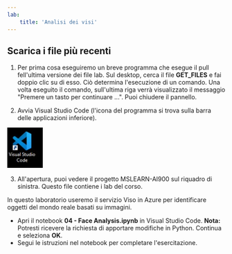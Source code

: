 ```yaml
---
lab:
    title: 'Analisi dei visi'
---
```


## Scarica i file più recenti 

1. Per prima cosa eseguiremo un breve programma che esegue il pull fell'ultima versione dei file lab. Sul desktop, cerca il file **GET_FILES** e fai doppio clic su di esso. Ciò determina l'esecuzione di un comando. Una volta eseguito il comando, sull'ultima riga verrà visualizzato il messaggio "Premere un tasto per continuare ...". Puoi chiudere il pannello.

2.  Avvia Visual Studio Code (l'icona del programma si trova sulla barra delle applicazioni inferiore). 

![Icona di Visual Studio Code](./images/vscode.jpg)

3. All'apertura, puoi vedere il progetto MSLEARN-AI900 sul riquadro di sinistra. Questo file contiene i lab del corso. 

In questo laboratorio useremo il servizio Viso in Azure per identificare oggetti del mondo reale basati su immagini.

-  Apri il notebook **04 - Face Analysis.ipynb** in Visual Studio Code.
    **Nota:** Potresti ricevere la richiesta di apportare modifiche in Python. Continua e seleziona **OK**.
-  Segui le istruzioni nel notebook per completare l'esercitazione.
